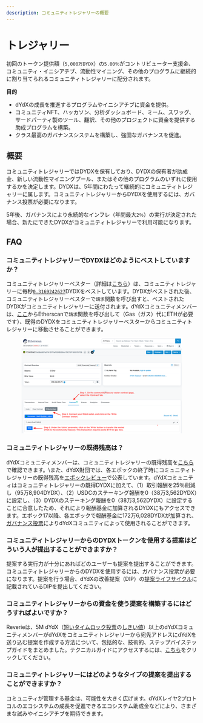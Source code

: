 ```yaml
---
description: コミュニティトレジャリーの概要
---
```


# トレジャリー

初回のトークン提供額（`5,000万DYDX`）の`5.00％`がコントリビューター支援金、コミュニティ・イニシアチブ、流動性マイニング、その他のプログラムに継続的に割り当てられるコミュニティトレジャリーに配分されます。

**目的**

* dYdXの成長を推進するプログラムやイニシアチブに資金を提供。
* コミュニティNFT、ハッカソン、分析ダッシュボード、ミーム、スワッグ、サードパーティ製のツール、翻訳、その他のプロジェクトに資金を提供する助成プログラムを構築。
* クラス最高のガバナンスシステムを構築し、強固なガバナンスを促進。

## 概要

コミュニティトレジャリーではDYDXを保有しており、DYDXの保有者が助成金、新しい流動性マイニングプール、またはその他のプログラムのいずれに使用するかを決定します。DYDXは、5年間にわたって継続的にコミュニティトレジャリーに属します。コミュニティトレジャリーからDYDXを使用するには、ガバナンス投票が必要になります。

5年後、ガバナンスにより永続的なインフレ（年間最大`2％`）の実行が決定された場合、新たにできたDYDXがコミュニティトレジャリーで利用可能になります。

## FAQ

### コミュニティトレジャリーでDYDXはどのようにベストしていますか？

コミュニティトレジャリーベスター（詳細は[こちら](https://docs.dydx.community/dydx-governance/resources/technical-overview#governance-architecture-overview)）は、コミュニティトレジャリーに毎秒[`0.3169242627`](tel:03169242627)DYDXをベストしています。DYDXがベストされた後、コミュニティトレジャリーベスターで`請求`関数を呼び出すと、ベストされたDYDXがコミュニティトレジャリーに送付されます。dYdXコミュニティメンバーは、[ここ](https://etherscan.io/address/0x08a90Fe0741B7DeF03fB290cc7B273F1855767D8#writeContract)からEtherscanで`請求`関数を呼び出して（Gas（ガス）代にETHが必要です）、既得のDYDXをコミュニティトレジャリーベスターからコミュニティトレジャリーに移動させることができます。

<figure><img src="../.gitbook/assets/claim-function-CT-vester.png" alt=""><figcaption></figcaption></figure>

### コミュニティトレジャリーの既得残高は？

dYdXコミュニティメンバーは、コミュニティトレジャリーの既得残高を[こちら](https://dydx.shippooor.xyz/)で確認できます。\\また、dYdX財団では、各エポックの終了時にコミュニティトレジャリーの既得残高を[エポックレビュー](https://dydx.foundation/blog)で公表しています。dYdXコミュニティはコミュニティトレジャリーの既得DYDXに加えて、（1）取引報酬を25％削減し（95万8,904DYDX）、（2）USDCのステーキング報酬を0（38万3,562DYDX）に設定し、（3）DYDXのステーキング報酬を0（38万3,562DYDX）に設定することに合意したため、それにより報酬基金に加算されるDYDXにもアクセスできます。エポック17以降、各エポックで報酬基金に172万6,028DYDXが加算され、[ガバナンス投票](https://docs.dydx.community/dydx-governance/voting-and-governance/governance-parameters)によりdYdXコミュニティによって使用されることができます。

### コミュニティトレジャリーからのDYDXトークンを使用する提案はどういう人が提出することができますか？

提案する実行力が十分にあればどのユーザーも提案を提出することができます。コミュニティトレジャリーからのDYDXを使用するには、ガバナンス投票が必要になります。提案を行う場合、dYdXの改善提案（DIP）の[提案ライフサイクル](../voting-and-governance/dip-proposal-lifecycle.md)に記載されているDIPを提出してください。

### コミュニティトレジャリーからの資金を使う提案を構築するにはどうすればよいですか？

Reverieは、5M dYdX（[短いタイムロック投票](https://docs.dydx.community/dydx-governance/voting-and-governance/governance-process#short-timelock-executor)の[しきい値](https://docs.dydx.community/dydx-governance/voting-and-governance/governance-parameters#timelock-parameters)）以上のdYdXコミュニティメンバーがdYdXをコミュニティトレジャリーから宛先アドレスにdYdXを送り込む提案を作成する方法について、包括的な、技術的、ステップバイステップガイドをまとめました。テクニカルガイドにアクセスするには、[こちら](https://app.gitbook.com/o/-MeNgGQU0ucT2xo4s8-T/s/-MeNfSkgj48hU0q8Zbjn/\~/changes/EyisuFjLIyJ7K9RzaTfJ/technical-guide-on-building-a-dydx-community-treasury-spending-proposal)をクリックしてください。

### コミュニティトレジャリーにはどのようなタイプの提案を提出することができますか？

コミュニティが管理する基金は、可能性を大きく広げます。dYdXレイヤ2プロトコルのエコシステムの成長を促進できるエコシステム助成金などにより、さまざまな試みやイニシアチブを期待できます。
